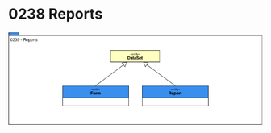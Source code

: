 <!-- SPDX-License-Identifier: CC-BY-4.0 -->
<!-- Copyright Contributors to the ODPi Egeria project. -->

# 0238 Reports

![UML](0238-Reports.png)